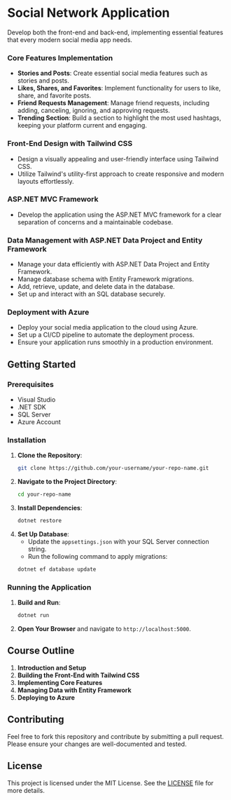 # Social Network Application

Develop both the front-end and back-end, implementing essential features that every modern social media app needs.

### Core Features Implementation
- **Stories and Posts**: Create essential social media features such as stories and posts.
- **Likes, Shares, and Favorites**: Implement functionality for users to like, share, and favorite posts.
- **Friend Requests Management**: Manage friend requests, including adding, canceling, ignoring, and approving requests.
- **Trending Section**: Build a section to highlight the most used hashtags, keeping your platform current and engaging.

### Front-End Design with Tailwind CSS
- Design a visually appealing and user-friendly interface using Tailwind CSS.
- Utilize Tailwind's utility-first approach to create responsive and modern layouts effortlessly.

### ASP.NET MVC Framework
- Develop the application using the ASP.NET MVC framework for a clear separation of concerns and a maintainable codebase.

### Data Management with ASP.NET Data Project and Entity Framework
- Manage your data efficiently with ASP.NET Data Project and Entity Framework.
- Manage database schema with Entity Framework migrations.
- Add, retrieve, update, and delete data in the database.
- Set up and interact with an SQL database securely.

### Deployment with Azure
- Deploy your social media application to the cloud using Azure.
- Set up a CI/CD pipeline to automate the deployment process.
- Ensure your application runs smoothly in a production environment.

## Getting Started

### Prerequisites
- Visual Studio
- .NET SDK
- SQL Server
- Azure Account

### Installation
1. **Clone the Repository**:
    ```bash
    git clone https://github.com/your-username/your-repo-name.git
    ```
2. **Navigate to the Project Directory**:
    ```bash
    cd your-repo-name
    ```
3. **Install Dependencies**:
    ```bash
    dotnet restore
    ```
4. **Set Up Database**:
    - Update the `appsettings.json` with your SQL Server connection string.
    - Run the following command to apply migrations:
    ```bash
    dotnet ef database update
    ```

### Running the Application
1. **Build and Run**:
    ```bash
    dotnet run
    ```
2. **Open Your Browser** and navigate to `http://localhost:5000`.

## Course Outline
1. **Introduction and Setup**
2. **Building the Front-End with Tailwind CSS**
3. **Implementing Core Features**
4. **Managing Data with Entity Framework**
5. **Deploying to Azure**

## Contributing
Feel free to fork this repository and contribute by submitting a pull request. Please ensure your changes are well-documented and tested.

## License
This project is licensed under the MIT License. See the [LICENSE](LICENSE) file for more details.
